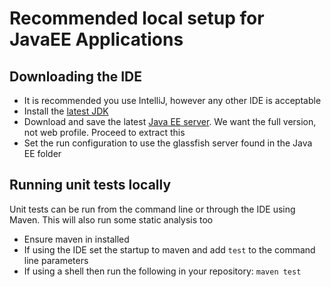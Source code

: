 # Recommended local setup for JavaEE Applications
## Downloading the IDE
-  It is recommended you use IntelliJ, however any other IDE is acceptable
- Install the [latest JDK](https://www.oracle.com/technetwork/java/javase/downloads/jdk11-downloads-5066655.html)
- Download and save the latest [Java EE server](https://www.oracle.com/technetwork/java/javaee/downloads/index.html). We want the full version, not web profile. Proceed to extract this
- Set the run configuration to use the glassfish server found in the Java EE folder 

## Running unit tests locally
Unit tests can be run from the command line or through the IDE using Maven. This will also run some static analysis too

- Ensure maven in installed
- If using the IDE set the startup to maven and add `test` to the command line parameters
- If using a shell then run the following in your repository: `maven test`
